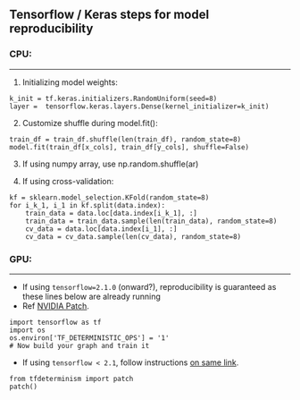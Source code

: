 ## Tensorflow / Keras steps for model reproducibility

### CPU:
---

1. Initializing model weights:

```
k_init = tf.keras.initializers.RandomUniform(seed=8)
layer =  tensorflow.keras.layers.Dense(kernel_initializer=k_init)
```

2. Customize shuffle during model.fit():

```
train_df = train_df.shuffle(len(train_df), random_state=8)
model.fit(train_df[x_cols], train_df[y_cols], shuffle=False)
```

3. If using numpy array, use np.random.shuffle(ar)

4. If using cross-validation:

```
kf = sklearn.model_selection.KFold(random_state=8)
for i_k_1, i_1 in kf.split(data.index):
    train_data = data.loc[data.index[i_k_1], :]
    train_data = train_data.sample(len(train_data), random_state=8)
    cv_data = data.loc[data.index[i_1], :]
    cv_data = cv_data.sample(len(cv_data), random_state=8)
```

### GPU:
---

- If using `tensorflow=2.1.0` (onward?), reproducibility is guaranteed as these lines below are already running
- Ref [NVIDIA Patch](https://github.com/NVIDIA/tensorflow-determinism). 

```
import tensorflow as tf
import os
os.environ['TF_DETERMINISTIC_OPS'] = '1'
# Now build your graph and train it
```

- If using `tensorflow < 2.1`, follow instructions [on same link](https://github.com/NVIDIA/tensorflow-determinism).
```
from tfdeterminism import patch
patch()
```
